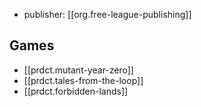 
- publisher: [[org.free-league-publishing]]

## Games

- [[prdct.mutant-year-zero]]
- [[prdct.tales-from-the-loop]] 
- [[prdct.forbidden-lands]]